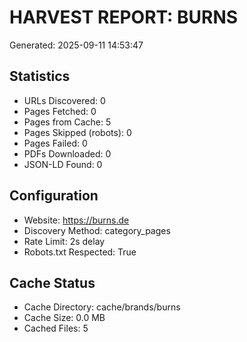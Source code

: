 # HARVEST REPORT: BURNS
Generated: 2025-09-11 14:53:47

## Statistics
- URLs Discovered: 0
- Pages Fetched: 0
- Pages from Cache: 5
- Pages Skipped (robots): 0
- Pages Failed: 0
- PDFs Downloaded: 0
- JSON-LD Found: 0

## Configuration
- Website: https://burns.de
- Discovery Method: category_pages
- Rate Limit: 2s delay
- Robots.txt Respected: True

## Cache Status
- Cache Directory: cache/brands/burns
- Cache Size: 0.0 MB
- Cached Files: 5
